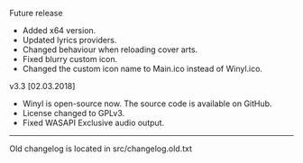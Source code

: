 Future release

- Added x64 version.
- Updated lyrics providers.
- Changed behaviour when reloading cover arts.
- Fixed blurry custom icon.
- Changed the custom icon name to Main.ico instead of Winyl.ico.

v3.3 [02.03.2018]

- Winyl is open-source now. The source code is available on GitHub.
- License changed to GPLv3.
- Fixed WASAPI Exclusive audio output.

---
Old changelog is located in src/changelog.old.txt
